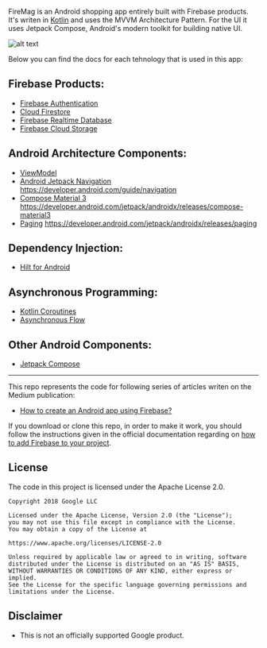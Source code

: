 FireMag is an Android shopping app entirely built with Firebase products. It's writen in [Kotlin][1] and uses the MVVM Architecture Pattern. For the UI it uses Jetpack Compose, Android's modern toolkit for building native UI.

![alt text](https://i.ibb.co/McM4pNL/FireMag.png)

Below you can find the docs for each tehnology that is used in this app:

## Firebase Products:
* [Firebase Authentication][2]
* [Cloud Firestore][3]
* [Firebase Realtime Database][4]
* [Firebase Cloud Storage][5]

## Android Architecture Components:
* [ViewModel][6]
* [Android Jetpack Navigation][7] https://developer.android.com/guide/navigation
* [Compose Material 3][8] https://developer.android.com/jetpack/androidx/releases/compose-material3
* [Paging][9] https://developer.android.com/jetpack/androidx/releases/paging

## Dependency Injection:
* [Hilt for Android][10]

## Asynchronous Programming:
* [Kotlin Coroutines][11]
* [Asynchronous Flow][12]

## Other Android Components:
* [Jetpack Compose][13]

---

This repo represents the code for following series of articles writen on the Medium publication:

* [How to create an Android app using Firebase?][14]

If you download or clone this repo, in order to make it work, you should follow the instructions given in the official documentation regarding on [how to add Firebase to your project][15].

**License**
---
The code in this project is licensed under the Apache License 2.0.

    Copyright 2018 Google LLC

    Licensed under the Apache License, Version 2.0 (the "License");
    you may not use this file except in compliance with the License.
    You may obtain a copy of the License at

    https://www.apache.org/licenses/LICENSE-2.0

    Unless required by applicable law or agreed to in writing, software
    distributed under the License is distributed on an "AS IS" BASIS,
    WITHOUT WARRANTIES OR CONDITIONS OF ANY KIND, either express or implied.
    See the License for the specific language governing permissions and
    limitations under the License.

**Disclaimer**
---
* This is not an officially supported Google product.

[1]: https://kotlinlang.org/
[2]: https://firebase.google.com/docs/auth
[3]: https://firebase.google.com/docs/firestore
[4]: https://firebase.google.com/docs/database
[5]: https://firebase.google.com/docs/storage
[6]: https://developer.android.com/topic/libraries/architecture/viewmodel
[7]: https://developer.android.com/guide/navigation
[8]: https://developer.android.com/jetpack/androidx/releases/compose-material3
[9]: https://developer.android.com/jetpack/androidx/releases/paging
[10]: https://developer.android.com/training/dependency-injection/hilt-android
[11]: https://kotlinlang.org/docs/coroutines-overview.html
[12]: https://kotlinlang.org/docs/flow.html
[13]: https://developer.android.com/jetpack/compose
[14]: https://medium.com/firebase-tips-tricks/how-to-create-an-android-app-using-firebase-part-1-4f305485e5d2
[15]: https://firebase.google.com/docs/android/setup
